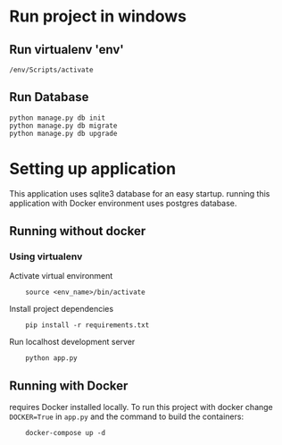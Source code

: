 # Run project in windows

## Run virtualenv 'env'

    /env/Scripts/activate


## Run Database

    python manage.py db init
    python manage.py db migrate
    python manage.py db upgrade

# Setting up application

This application uses sqlite3 database for an easy startup.
running this application with Docker environment uses postgres database.

## Running without docker

### Using virtualenv

Activate virtual environment
```
    source <env_name>/bin/activate
```

Install project dependencies
```
    pip install -r requirements.txt
```

Run localhost development server
```
    python app.py
```

## Running with Docker
requires Docker installed locally.
To run this project with docker change ```DOCKER=True``` in ```app.py```
and the command to build the containers:
```
    docker-compose up -d 
```

